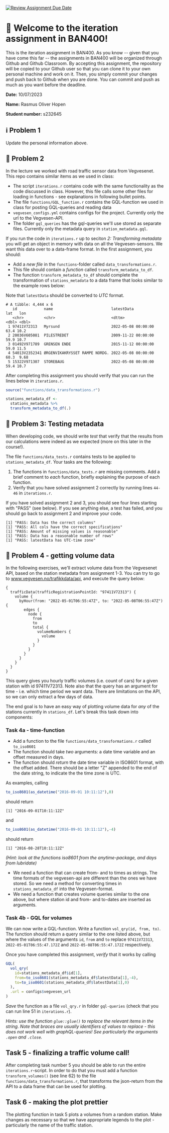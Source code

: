 [![Review Assignment Due Date](https://classroom.github.com/assets/deadline-readme-button-24ddc0f5d75046c5622901739e7c5dd533143b0c8e959d652212380cedb1ea36.svg)](https://classroom.github.com/a/mJpP5ERB)
# :wave: Welcome to the iteration assignment in BAN400!
This is the iteration assignment in BAN400. As you know -- given that you have come this far -- the assignments in BAN400 will be organized through Github and Github Classroom. By accepting this assignment, the repository will be copied to your Github user so that you can clone it to your own personal machine and work on it. Then, you simply commit your changes and push back to Github when you are done. You can commit and push as much as you want before the deadline.

**Date:** 10/07/2023

**Name:** Rasmus Oliver Hopen

**Student number:** s232645

## :information_source: Problem 1
Update the personal information above.

## :milky_way: Problem 2

In the lecture we worked with road traffic sensor data from Vegvesenet. This repo contains similar items as we used in class: 

- The script `iterations.r` contains code with the same functionality as the code discussed in class. However, 
this file calls some other files for loading in functions - see explanations in following bullet points. 
- The file `functions/GQL_function.r` contains the GQL-function we used in class for posting GQL-queries and reading data
- `vegvesen_configs.yml` contains configs for the project. Currently only the url to the Vegvesen-API. 
- The folder `gql_queries` has the gql-queries we'll use stored as separate files. Currently only the metadata query in  `station_metadata.gql`. 

If you run the code in `iterations.r` up to seciton *2: Transforming metadata* you will get an object in memory with data on all the Vegvesen-sensors. We want this data over to a data-frame format. In the first assignment, you should: 

- Add a *new file* in the `functions`-folder called `data_transformations.r`. 
- This file should contain a *function* called `transform_metadata_to_df`. 
- The function `transform_metadata_to_df` should complete the transformation of `stations_metadata` to a data frame that looks similar to the example rows below: 

Note that `latestData` should be converted to *UTC* format. 

```
# A tibble: 4,444 x 6
   id            name                          latestData            lat   lon
   <chr>         <chr>                         <dttm>              <dbl> <dbl>
 1 97411V72313   Myrsund                       2022-05-08 00:00:00  63.4 10.2 
 2 20036V605081  PILESTREDET                   2009-11-22 00:00:00  59.9 10.7 
 3 01492V971789  GRENSEN ENDE                  2015-11-12 00:00:00  59.0 11.5 
 4 54013V2352341 ØRGENVIKAKRYSSET RAMPE NORDG. 2022-05-08 00:00:00  60.3  9.68
 5 15322V971307  STOREBAUG                     2022-05-08 00:00:00  59.4 10.7 
```

After completing this assignment you should verify that you can run the lines below in `iterations.r`. 

```r
source("functions/data_transformations.r")

stations_metadata_df <- 
  stations_metadata %>% 
  transform_metadata_to_df(.)
```

## :milky_way: Problem 3: Testing metadata

When developing code, we should write *test* that verify that the results from our calculations
were indeed as we expected (more on this later in the course!). 

The file `functions/data_tests.r` contains tests to be applied to `stations_metadata_df`. Your tasks 
are the following: 

1. The functions in `functions/data_tests.r` are missing comments. Add a brief comment to *each* function, briefly explaining the purpose of each function. 
2. Verify that you have solved assignment 2 correctly by running lines `44-46` in `iterations.r`.

If you have solved assignment 2 and 3, you should see four lines starting with "PASS" (see below). If 
you see anything else, a test has failed, and you should go back to assignment 2 and improve your code. 

```
[1] "PASS: Data has the correct columns"
[1] "PASS: All cols have the correct specifications"
[1] "PASS: Amount of missing values is reasonable"
[1] "PASS: Data has a reasonable number of rows"
[1] "PASS: latestData has UTC-time zone"
```


## :car: Problem 4 - getting volume data

In the following exercises, we'll extract volume data from the Vegvesenet API, based
on the station metadata from assignment 1-3. You can try to go to 
www.vegvesen.no/trafikkdata/api, and execute the query below: 

```
{
  trafficData(trafficRegistrationPointId: "97411V72313") {
    volume {
      byHour(from: "2022-05-01T06:55:47Z", to: "2022-05-08T06:55:47Z") {
        edges {
          node {
            from
            to
            total {
              volumeNumbers {
                volume
              }
            }
          }
        }
      }
    }
  }
}
```



This query gives you hourly traffic volumes (i.e. count of cars) for a given station 
with id 97411V72313. Note also that the query has an argument for time - i.e. which 
time period we want data. There are limitations on the API, so we can only 
extract a few days of data. 


The end goal is to have an easy way of plotting volume data for *any* of the 
stations currently in `stations_df`. Let's break this task down into 
components: 

### Task 4a - time-function

- Add a function to the file `functions/data_transformations.r` called `to_iso8601` 
- The function should take *two* arguments: a date time variable and an offset measured in days. 
- The function should *return* the date time variable in ISO8601 format, with the offset added. There should be a letter "Z" appended to the end of the date string, to indicate the the time zone is UTC. 

As examples, calling
```r
to_iso8601(as_datetime("2016-09-01 10:11:12"),0)
```

should return 
```
[1] "2016-09-01T10:11:12Z"
```

and 
```r
to_iso8601(as_datetime("2016-09-01 10:11:12"),-4)
```
should return 
```
[1] "2016-08-28T10:11:12Z"
```

*(Hint: look at the functions iso8601 from the anytime-package, and days from lubridate)*

- We need a function that can create from- and to times as strings. The time formats of the vegvesen-api are different than the ones we have stored. So we need a method for converting times in `stations_metadata_df` into the Vegvesen-format. 
- We need a function that creates volume queries similar to the one above, 
but where station id and from- and to-dates are inserted as arguments.


### Task 4b - GQL for volumes

We can now write a GQL-function. Write a function ``vol_qry(id, from, to)``. The function should return a query similar to the one listed above, but where the values of the arguments  `id`, `from` and `to` replace `97411V72313`, `2022-05-01T06:55:47.172Z` and `2022-05-08T06:55:47.172Z` respectively. 


Once you have completed this assignment, *verify* that it works by calling 

```r 
GQL(
  vol_qry(
    id=stations_metadata_df$id[1], 
    from=to_iso8601(stations_metadata_df$latestData[1],-4),
    to=to_iso8601(stations_metadata_df$latestData[1],0)
  ),
  .url = configs$vegvesen_url
)

```

*Save* the function as a file `vol_qry.r` in folder `gql-queries` (check that you can run line 51 in `iterations.r`). 

*Hints: use the function ``glue::glue()`` to replace the relevant items in the string. Note that braces are usually identifiers of values to replace - this does not work well with graphQL-queries! See particularly the arguments `.open` and `.close`.*



## Task 5 - finalizing a traffic volume call!

After completing task number 5 you should be able to run the entire `iterations.r`-script. In order to do that you must add a function `transform_volumes()` (see line 62) to the file `functions/data_transformations.r`, that transforms the json-return from the API to a data frame that can be used for plotting. 



## Task 6 - making the plot prettier

The plotting function in task 5 plots a volumes from a random station. Make changes as necessary so that we have appropriate legends to the plot - particularly the name of the traffic station. 